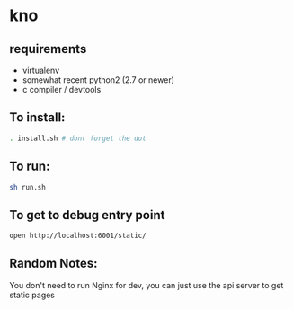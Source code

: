 # kno

## requirements

+ virtualenv
+ somewhat recent python2 (2.7 or newer)
+ c compiler / devtools

## To install:

```sh
. install.sh # dont forget the dot
```

## To run:

```sh
sh run.sh
```

## To get to debug entry point

```sh
open http://localhost:6001/static/
```

## Random Notes:

You don't need to run Nginx for dev,
you can just use the api server to get static pages
